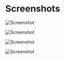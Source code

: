 # Screenshots

![Screenshot](https://github.com/fffranks/dotfiles/blob/master/imagens/LogoArch.png)

![Screenshot](https://github.com/fffranks/dotfiles/blob/master/imagens/Captura%20de%20tela%20de%2027-10-2019%2013:48:38.png)

![Screenshot](https://github.com/fffranks/dotfiles/blob/master/imagens/Captura%20de%20tela%20de%2030-10-2019%2011:24:25.png)

![Screenshot](https://github.com/fffranks/dotfiles/blob/master/imagens/2019-10-30-112821_1600x900_scrot.png)
